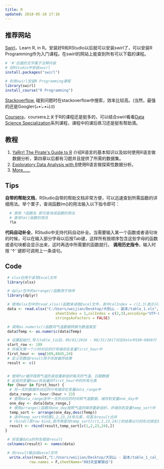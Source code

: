 ```yaml
---
title: R
updated: 2018-05-18 17:16
---
```




## 推荐网站
​[Swirl](http://swirlstats.com)，Learn R, in R。安装好R和RStudio以后就可以安装swirl了，可以安装R Programming作为入门课程。在swirl的网站上能查到所有可以下载的课程。
``` R
# '#'后面的文字属于注释内容
# 在RStudio中安装swirl
install.packages("swirl")

# 利用swirl安装R Programming课程
library(swirl)
install_course("R Programming")
```

[Stackoverflow](https://stackoverflow.com), 碰到问题时在stackoverflow中搜索，效率比较高。(当然，最强的还是Google୧(๑•̀⌄•́๑)૭)

[Coursera](https://www.coursera.org/)，coursera上关于R的课程还是挺多的，可以结合swirl看看[Data Science Specialization](https://www.coursera.org/specializations/jhu-data-science)系列课程，课程中的课后练习还是挺有帮助滴。
## 教程

 1. [YaRrr! The Pirate's Guide to R](https://bookdown.org/ndphillips/YaRrr/)  介绍R语言的基本知识以及如何使用R语言做数据分析，第四章以后都有习题并且提供了所需的数据集。
 2. [Exploratory Data Analysis with R](https://bookdown.org/rdpeng/exdata/)使用R语言做探索性数据分析。
 3. [More......](https://bookdown.org/)
## Tips
 **自带的帮助文档**，RStudio自带的帮助文档非常方便，可以迅速查到所需函数的详细用法。举个栗子，查询函数lm()的用法输入以下指令即可：
``` R
  # 使用 ?函数名 即可查询该函数的用法
  # 查询lm()函数的用法
  ?lm
```
**代码自动补全**，RStudio中支持代码自动补全。当需要输入某一个函数或者语句块的时候，可以在输入部分字母以后按Tab键，这样所有按顺序包含这些字母的函数或语句块都会显示出来，这时再选中所需要的函数就行。
  **调用历史指令**，输入时按  ‘↑’  键即可调用上一条语句。
## Code
``` R
 # xlsx包用于读写Excel文件
 library(xlsx)

 # dplyr包中的arrange()函数用于排序
 library(dplyr)

 # 使用xlsx包中的read.xlsx()函数来读取Excel文件，其中colIndex = c(2,3)表示只读取excel文件的2、3列；由于气温数据是String类型，最后一个参数阻止将其转化为Factor类型
 data <- read.xlsx("C:/Users/weijian/Desktop/大别山 - 副本/table_1.xls",
                       sheetIndex = 1,colIndex = c(2,3),encoding="UTF-8",
                       stringsAsFactors = FALSE)

 # 调用as.numeric()函数将气温数据转换为数值类型
 data$Temp <- as.numeric(data$Temp)

 # 设置起始行,导入table_1以后，09/01/2016 - 08/31/2017对应data中109~8868行
 start_row <- 109
 # 将每天第一个小时对应的行号储存在变量first_hour中
 first_hour <- seq(109,8845,24)
 # 定义空数组result用于存放最终结果
 result <- c()


 # 使用for循环按照气温的高低重新组织每天的气温、日期数据
 # 此处的变量hour将会遍历first_hour中的所有元素
 for (hour in first_hour) {
  # 将一天的数据所对应的行号储存在变量data_range中
  data_range <- hour:(hour + 23)
  # 使用data_range选中一天所对应的时间和气温数据，储存到变量one_day中
  one_day <- data[data_range,]
  # 使用arrange()函数将one_day按照气温的降序重新组织，并储存到变量temp_sort中
  temp_sort <- arrange(one_day,desc(Temp))
  # 选中temp_sort中的第1,2,23,24号元素，将其与result合并
  # rbind()即row bind,其作用是将temp_sort[c(1,2,23,24)]的结果以行的形式绑定到result中
  result <- rbind(result,temp_sort[c(1,2,23,24),])
}

 # 将变量data的列名赋给result
 colnames(result) <- names(data)

 # 将result输出成excel文件
  write.xlsx(result,"C:/Users/weijian/Desktop/大别山 - 副本/table_1_cal_1.xls",
           row.names = F,sheetName="003天堂寨猴谷")
 ```
